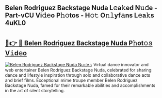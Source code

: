 ## Belen Rodriguez Backstage Nuda L𝚎a𝚔ed N𝚞𝚍e - Part-vCU Vi𝚍𝚎o P𝚑𝚘tos - H𝚘𝚝 O𝚗𝚕yf𝚊ns L𝚎a𝚔s 4uKL0

# <h2><a href="http://kfa2cgx.oniu.top/?m=Belen+Rodriguez+Backstage+Nuda">🔗👉 🔴 Belen Rodriguez Backstage Nuda P𝚑ot𝚘𝚜 V𝚒d𝚎o</a></h2>

[![Belen Rodriguez Backstage Nuda Nu𝚍e𝚜](https://i.imgur.com/0qMVB7G.gif)](http://kfa2cgx.oniu.top/?m=Belen+Rodriguez+Backstage+Nuda)
Virtual dance innovator and web entertainer Belen Rodriguez Backstage Nuda, celebrated for sharing dance and lifestyle inspiration through solo and collaborative dance acts and brief films. Exceptional mime troupe member Belen Rodriguez Backstage Nuda, famed for their remarkable abilities and accomplishments in the art of silent storytelling.  
